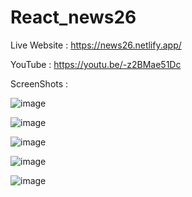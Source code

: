 # React_news26

Live Website : https://news26.netlify.app/

YouTube : https://youtu.be/-z2BMae51Dc

ScreenShots : 

![image](https://github.com/murali2601/React_news26/assets/89293722/82dd51cd-0954-432f-a98e-c396c8d16280)

![image](https://github.com/murali2601/React_news26/assets/89293722/a5804cfa-0c45-4cac-afdf-186eff43acbc)

![image](https://github.com/murali2601/React_news26/assets/89293722/3379fb9f-75eb-4b39-96e0-7de57ce2a210)

![image](https://github.com/murali2601/React_news26/assets/89293722/f7166810-b009-4d53-a44d-13c0947968d5)

![image](https://github.com/murali2601/React_news26/assets/89293722/d6820483-8184-4abd-ba87-d1293ecbd0d5)



